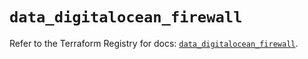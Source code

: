 # `data_digitalocean_firewall`

Refer to the Terraform Registry for docs: [`data_digitalocean_firewall`](https://registry.terraform.io/providers/digitalocean/digitalocean/2.60.0/docs/data-sources/firewall).
